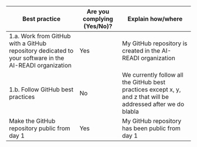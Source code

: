 <table>
<thead>
  <tr>
    <th> Best practice </th>
    <th> Are you complying (Yes/No)? </th>
    <th> Explain how/where </th>
  </tr>
</thead>
<tbody>
  <tr>
    <td> 1.a. Work from GitHub with a GitHub repository dedicated to your software in the AI-READI organization </td>
    <td> Yes </td>
    <td> My GitHub repository is created in the AI-READI organization </td>
  </tr>
  
  <tr>
    <td> 1.b. Follow GitHub best practices </td>
    <td> No </td>
    <td> We currently follow all the GitHub best practices except x, y, and z that will be addressed after we do blabla </td>
  </tr>
  
  <tr>
    <td> Make the GitHub repository public from day 1 </td>
    <td> Yes </td>
    <td> My GitHub repository has been public from day 1 </td>
  </tr>
  
  
</tbody>
</table>
